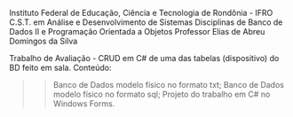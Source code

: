 Instituto Federal de Educação, Ciência e Tecnologia de Rondônia - IFRO
C.S.T. em Análise e Desenvolvimento de Sistemas
Disciplinas de Banco de Dados II e Programação Orientada a Objetos
Professor Elias de Abreu Domingos da Silva

Trabalho de Avaliação - CRUD em C# de uma das tabelas (dispositivo) do BD feito em sala.
Conteúdo:
>> Banco de Dados modelo físico no formato txt;
>> Banco de Dados modelo físico no formato sql;
>> Projeto do trabalho em C# no Windows Forms.
